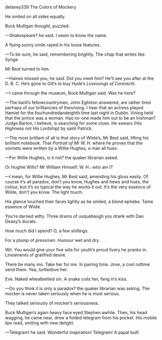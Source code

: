 delaney339 The Colors of Mockery

He smiled on all sides equally.

Buck Mulligan thought, puzzled:

—Shakespeare? he said. I seem to know the name.

A flying sunny smile rayed in his loose features.

—To be sure, he said, remembering brightly. The chap that writes like
Synge.

Mr Best turned to him.

—Haines missed you, he said. Did you meet him? He’ll see you after at
the D. B. C. He’s gone to Gill’s to buy Hyde’s *Lovesongs of Connacht*.

—I came through the museum, Buck Mulligan said. Was he here?

—The bard’s fellowcountrymen, John Eglinton answered, are rather tired
perhaps of our brilliancies of theorising. I hear that an actress played
Hamlet for the fourhundredandeighth time last night in Dublin. Vining
held that the prince was a woman. Has no-one made him out to be an
Irishman? Judge Barton, I believe, is searching for some clues. He
swears (His Highness not His Lordship) by saint Patrick.

—The most brilliant of all is that story of Wilde’s, Mr Best said,
lifting his brilliant notebook. That *Portrait of Mr W. H.* where he
proves that the sonnets were written by a Willie Hughes, a man all hues.

—For Willie Hughes, is it not? the quaker librarian asked.

Or Hughie Wills? Mr William Himself. W. H.: who am I?

—I mean, for Willie Hughes, Mr Best said, amending his gloss easily. Of
course it’s all paradox, don’t you know, Hughes and hews and hues, the
colour, but it’s so typical the way he works it out. It’s the very
essence of Wilde, don’t you know. The light touch.

His glance touched their faces lightly as he smiled, a blond ephebe.
Tame essence of Wilde.

You’re darned witty. Three drams of usquebaugh you drank with Dan
Deasy’s ducats.

How much did I spend? O, a few shillings.

For a plump of pressmen. Humour wet and dry.

Wit. You would give your five wits for youth’s proud livery he pranks
in. Lineaments of gratified desire.

There be many mo. Take her for me. In pairing time. Jove, a cool ruttime
send them. Yea, turtledove her.

Eve. Naked wheatbellied sin. A snake coils her, fang in’s kiss.

—Do you think it is only a paradox? the quaker librarian was asking. The
mocker is never taken seriously when he is most serious.

They talked seriously of mocker’s seriousness.

Buck Mulligan’s again heavy face eyed Stephen awhile. Then, his head
wagging, he came near, drew a folded telegram from his pocket. His
mobile lips read, smiling with new delight.

—Telegram! he said. Wonderful inspiration! Telegram! A papal bull!


